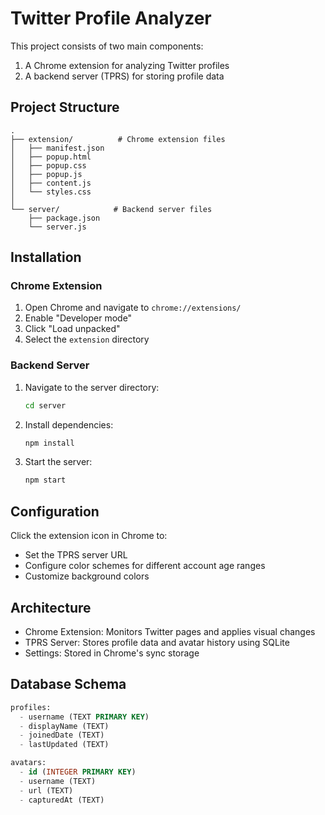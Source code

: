 # Twitter Profile Analyzer

This project consists of two main components:
1. A Chrome extension for analyzing Twitter profiles
2. A backend server (TPRS) for storing profile data

## Project Structure

```
.
├── extension/          # Chrome extension files
│   ├── manifest.json
│   ├── popup.html
│   ├── popup.css
│   ├── popup.js
│   ├── content.js
│   └── styles.css
│
└── server/            # Backend server files
    ├── package.json
    └── server.js
```

## Installation

### Chrome Extension
1. Open Chrome and navigate to `chrome://extensions/`
2. Enable "Developer mode"
3. Click "Load unpacked"
4. Select the `extension` directory

### Backend Server
1. Navigate to the server directory:
   ```bash
   cd server
   ```
2. Install dependencies:
   ```bash
   npm install
   ```
3. Start the server:
   ```bash
   npm start
   ```

## Configuration

Click the extension icon in Chrome to:
- Set the TPRS server URL
- Configure color schemes for different account age ranges
- Customize background colors

## Architecture

- Chrome Extension: Monitors Twitter pages and applies visual changes
- TPRS Server: Stores profile data and avatar history using SQLite
- Settings: Stored in Chrome's sync storage

## Database Schema

```sql
profiles:
  - username (TEXT PRIMARY KEY)
  - displayName (TEXT)
  - joinedDate (TEXT)
  - lastUpdated (TEXT)

avatars:
  - id (INTEGER PRIMARY KEY)
  - username (TEXT)
  - url (TEXT)
  - capturedAt (TEXT)
```
